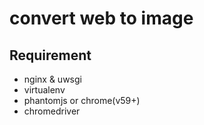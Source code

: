 # convert web to image

## Requirement
- nginx & uwsgi
- virtualenv
- phantomjs or chrome(v59+)
- chromedriver
